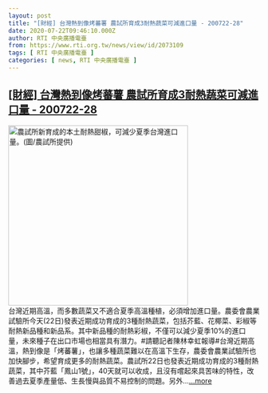 ```yaml
---
layout: post
title: "[財經] 台灣熱到像烤蕃薯 農試所育成3耐熱蔬菜可減進口量 - 200722-28"
date: 2020-07-22T09:46:10.000Z
author: RTI 中央廣播電臺
from: https://www.rti.org.tw/news/view/id/2073109
tags: [ RTI 中央廣播電臺 ]
categories: [ news, RTI 中央廣播電臺 ]
---
```

<!--1595411170000-->
[[財經] 台灣熱到像烤蕃薯 農試所育成3耐熱蔬菜可減進口量 - 200722-28](https://www.rti.org.tw/news/view/id/2073109)
------

<div>
<img src="https://static.rti.org.tw/assets/thumbnails/2020/07/22/3a4de6ec00c93bcb8068a98c4ccc5cdf.jpg" width="360" alt="農試所新育成的本土耐熱甜椒，可減少夏季台灣進口量。(圖/農試所提供)" title="農試所新育成的本土耐熱甜椒，可減少夏季台灣進口量。(圖/農試所提供)"><br>台灣近期高溫，而多數蔬菜又不適合夏季高溫種植，必須增加進口量。農委會農業試驗所今天(22日)發表近期成功育成的3種耐熱蔬菜，包括芥藍、花椰菜、彩椒等耐熱新品種和新品系。其中新品種的耐熱彩椒，不僅可以減少夏季10%的進口量，未來種子在出口市場也相當具有潛力。#請聽記者陳林幸虹報導#台灣近期高溫，熱到像是「烤蕃薯」，也讓多種蔬菜難以在高溫下生存，農委會農業試驗所也加快腳步，希望育成更多的耐熱蔬菜。農試所22日也發表近期成功育成的3種耐熱蔬菜，其中芥藍「鳳山1號」，40天就可以收成，且沒有嚐起來具苦味的特性，改善過去夏季產量低、生長慢與品質不易控制的問題。另外...<a target="_blank" href="https://www.rti.org.tw/news/view/id/2073109">...more</a>
</div>
